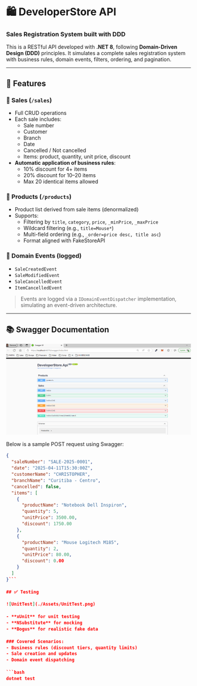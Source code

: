 # 🛍️ DeveloperStore API

### Sales Registration System built with DDD

This is a RESTful API developed with **.NET 8**, following **Domain-Driven Design (DDD)** principles. It simulates a complete sales registration system with business rules, domain events, filters, ordering, and pagination.

---

## 🚀 Features

### 🧾 Sales (`/sales`)
- Full CRUD operations
- Each sale includes:
  - Sale number
  - Customer
  - Branch
  - Date
  - Cancelled / Not cancelled
  - Items: product, quantity, unit price, discount
- **Automatic application of business rules**:
  - 10% discount for 4+ items
  - 20% discount for 10–20 items
  - Max 20 identical items allowed

### 🛒 Products (`/products`)
- Product list derived from sale items (denormalized)
- Supports:
  - Filtering by `title`, `category`, `price`, `_minPrice`, `_maxPrice`
  - Wildcard filtering (e.g., `title=Mouse*`)
  - Multi-field ordering (e.g., `_order=price desc, title asc`)
  - Format aligned with FakeStoreAPI

### 📣 Domain Events (logged)
- `SaleCreatedEvent`
- `SaleModifiedEvent`
- `SaleCancelledEvent`
- `ItemCancelledEvent`

> Events are logged via a `IDomainEventDispatcher` implementation, simulating an event-driven architecture.

---

## 📚 Swagger Documentation

![Swagger UI](./Assets/Swagger.png)

Below is a sample POST request using Swagger:

```json
{
  "saleNumber": "SALE-2025-0001",
  "date": "2025-04-11T15:30:00Z",
  "customerName": "CHRISTOPHER",
  "branchName": "Curitiba - Centro",
  "cancelled": false,
  "items": [
    {
      "productName": "Notebook Dell Inspiron",
      "quantity": 5,
      "unitPrice": 3500.00,
      "discount": 1750.00
    },
    {
      "productName": "Mouse Logitech M185",
      "quantity": 2,
      "unitPrice": 80.00,
      "discount": 0.00
    }
  ]
}```

## ✅ Testing

![UnitTest](./Assets/UnitTest.png)

- **xUnit** for unit testing  
- **NSubstitute** for mocking  
- **Bogus** for realistic fake data  

### Covered Scenarios:
- Business rules (discount tiers, quantity limits)
- Sale creation and updates
- Domain event dispatching

```bash
dotnet test



